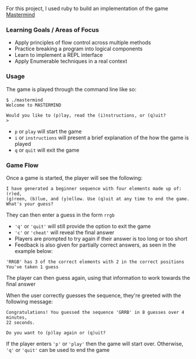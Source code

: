 For this project, I used ruby to build an implementation of the game [Mastermind](https://en.wikipedia.org/wiki/Mastermind_%28board_game%29)

### Learning Goals / Areas of Focus

* Apply principles of flow control across multiple methods
* Practice breaking a program into logical components
* Learn to implement a REPL interface
* Apply Enumerable techniques in a real context

### Usage

The game is played through the command line like so:
```
$ ./mastermind
Welcome to MASTERMIND

Would you like to (p)lay, read the (i)nstructions, or (q)uit?
>
```

* `p` or `play` will start the game
* `i` or `instructions` will present a brief explanation of the how the game is played
* `q` or `quit` will exit the game

### Game Flow

Once a game is started, the player will see the following:
```
I have generated a beginner sequence with four elements made up of: (r)ed,
(g)reen, (b)lue, and (y)ellow. Use (q)uit at any time to end the game.
What's your guess?
```

They can then enter a guess in the form `rrgb`

* `'q'` or `'quit'` will still provide the option to exit the game
* `'c'` or `'cheat'` will reveal the final answer
* Players are prompted to try again if their answer is too long or too short
* Feedback is also given for partially correct answers, as seen in the example below:

```
'RRGB' has 3 of the correct elements with 2 in the correct positions
You've taken 1 guess
```

The player can then guess again, using that information to work towards the final answer

When the user correctly guesses the sequence, they're greeted with the following message:

```
Congratulations! You guessed the sequence 'GRRB' in 8 guesses over 4 minutes,
22 seconds.

Do you want to (p)lay again or (q)uit?
```

If the player enters `'p'` or `'play'` then the game will start over. Otherwise, `'q'` or `'quit'` can be used to end the game
